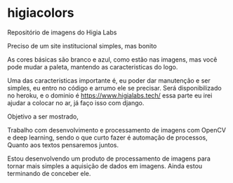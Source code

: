 # higiacolors

Repositório de imagens do Higia Labs

Preciso de um site institucional simples, mas bonito

As cores básicas são branco e azul, como estão nas imagens, mas você pode mudar a paleta, mantendo as caracteristicas do logo.

Uma das caracteristicas importante é, eu poder dar manutenção e ser simples, eu entro no código e arrumo ele se precisar.
Será disponibilizado no heroku, e o dominio é https://www.higialabs.tech/
essa parte eu irei ajudar a colocar no ar, já faço isso com django.

Objetivo a ser mostrado,

Trabalho com desenvolvimento e processamento de imagens com OpenCV e deep learning, sendo o que curto fazer é automação de processos, 
Quanto aos textos pensaremos juntos.

Estou desenvolvendo um produto de processamento de imagens para tornar mais simples a aquisição de dados em imagens.
Ainda estou terminando de conceber ele.
